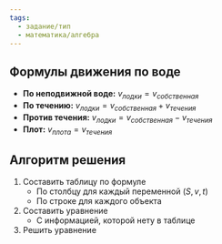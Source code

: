 ```yaml
---
tags:
  - задание/тип
  - математика/алгебра
---
```

## Формулы движения по воде

- **По неподвижной воде:** $v_{лодки} = v_{собственная}$
- **По течению:** $v_{лодки} = v_{собственная} + v_{течения}$
- **Против течения:** $v_{лодки} = v_{собственная} - v_{течения}$
- **Плот:** $v_{плота} = v_{течения}$
## Алгоритм решения

1. Составить таблицу по формуле
	- По столбцу для каждый переменной ($S, v, t$)
	- По строке для каждого объекта
3. Составить уравнение
	- С информацией, которой нету в таблице
4. Решить уравнение